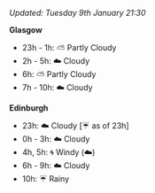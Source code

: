 *Updated: Tuesday 9th January 21:30*

**Glasgow**

* 23h - 1h: :partly_sunny: Partly Cloudy
* 2h - 5h: :cloud: Cloudy
* 6h: :partly_sunny: Partly Cloudy
* 7h - 10h: :cloud: Cloudy

**Edinburgh**

* 23h: :cloud: Cloudy [:umbrella: as of 23h]
* 0h - 3h: :cloud: Cloudy
* 4h, 5h: :cyclone: Windy (:cloud:)
* 6h - 9h: :cloud: Cloudy
* 10h: :umbrella: Rainy
